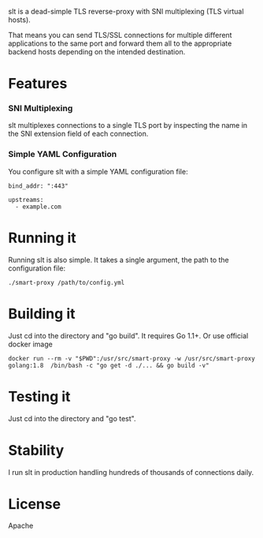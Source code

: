 slt is a dead-simple TLS reverse-proxy with SNI multiplexing (TLS virtual hosts).

That means you can send TLS/SSL connections for multiple different applications to the same port and forward
them all to the appropriate backend hosts depending on the intended destination.

# Features

### SNI Multiplexing
slt multiplexes connections to a single TLS port by inspecting the name in the SNI extension field of each connection.

### Simple YAML Configuration
You configure slt with a simple YAML configuration file:

    bind_addr: ":443"

    upstreams:
      - example.com


# Running it
Running slt is also simple. It takes a single argument, the path to the configuration file:

    ./smart-proxy /path/to/config.yml


# Building it
Just cd into the directory and "go build". It requires Go 1.1+. Or use official docker image

    docker run --rm -v "$PWD":/usr/src/smart-proxy -w /usr/src/smart-proxy golang:1.8  /bin/bash -c "go get -d ./... && go build -v"

# Testing it
Just cd into the directory and "go test".

# Stability
I run slt in production handling hundreds of thousands of connections daily.

# License
Apache
